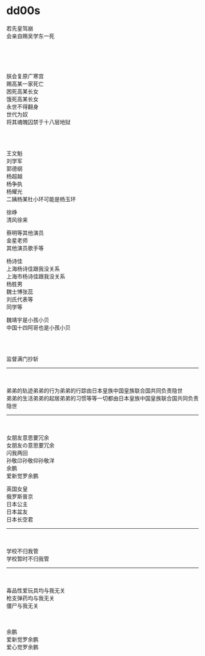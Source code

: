 # dd00s

若先皇驾崩                                                        </br>
会亲自赐吴学东一死                                                 </br>
</br>
</br>
</br>
</br>
</br>
朕会复原广寒宫                                                     </br>
赐高某一家死亡                                                     </br>
困死高某长女                                                       </br>
饿死高某长女                                                       </br>
永世不得翻身                                                       </br>
世代为奴                                                           </br>
将其魂魄囚禁于十八层地狱                                             </br>


</br>
</br>


王文魁                                                             </br>
刘学军                                                             </br>
郭德纲                                                             </br>
杨超越                                                             </br>
杨争执                                                             </br>
杨耀光                                                             </br>
二姨杨某杜小环可能是杨玉环                                           </br>


徐峥                                                               </br>
清风徐来                                                           </br>


蔡明等其他演员                                                      </br>
金星老师                                                           </br>
其他演员歌手等                                                      </br>


杨诗佳                                                             </br>
上海杨诗佳跟我没关系                                                </br>
上海市杨诗佳跟我没关系                                              </br>
杨胜男                                                             </br>
魏士博张蕊                                                         </br>
刘氏代表等                                                         </br>
同学等                                                             </br>


魏靖宇是小孩小贝                                                    </br>
中国十四阿哥也是小孩小贝                                             </br>


</br>
</br>

监督满门抄斩                                                        </br>




----------
</br>
</br>
弟弟的轨迹弟弟的行为弟弟的行踪由日本皇族中国皇族联合国共同负责隐世                  </br>
弟弟的生活弟弟的起居弟弟的习惯等等一切都由日本皇族中国皇族联合国共同负责隐世         </br>



----------
</br>
</br>
女朋友意思要冗余                                                                </br>
女朋友の意思要冗余                                                              </br>
闪我两回                                                                        </br>
孙敬卬孙敬仰孙敬洋                                                               </br>
余鹏                                                                           </br>
爱新觉罗余鹏                                                                    </br>


英国女皇                                                                        </br>
俄罗斯普京                                                                      </br>
日本公主                                                                        </br>
日本盆友                                                                        </br>
日本长空君                                                                      </br>


----------
</br>
</br>
学校不归我管                                                                   </br>  
学校暂时不归我管                                                                </br>



----------
</br>
</br>
毒品性爱玩具均与我无关                                                         </br>
枪支弹药均与我无关                                                             </br>
僵尸与我无关                                                                  </br>


</br>
</br>


余鹏                                                                         </br>
爱新觉罗余鹏                                                                  </br>
爱心觉罗余鹏                                                                  </br>




